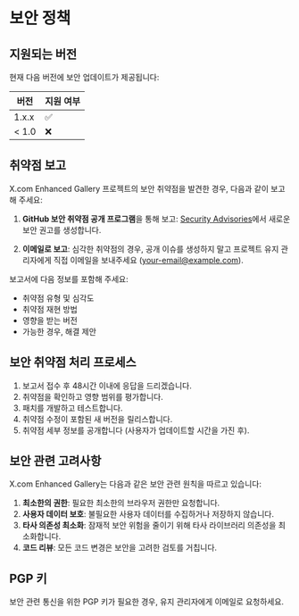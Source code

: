 # 보안 정책

## 지원되는 버전

현재 다음 버전에 보안 업데이트가 제공됩니다:

| 버전  | 지원 여부          |
| ----- | ------------------ |
| 1.x.x | :white_check_mark: |
| < 1.0 | :x:                |

## 취약점 보고

X.com Enhanced Gallery 프로젝트의 보안 취약점을 발견한 경우, 다음과 같이 보고해 주세요:

1. **GitHub 보안 취약점 공개 프로그램**을 통해 보고: [Security Advisories](https://github.com/your-username/xcom-enhanced-gallery/security/advisories)에서 새로운 보안 권고를 생성합니다.

2. **이메일로 보고**: 심각한 취약점의 경우, 공개 이슈를 생성하지 말고 프로젝트 유지 관리자에게 직접 이메일을 보내주세요 (your-email@example.com).

보고서에 다음 정보를 포함해 주세요:

- 취약점 유형 및 심각도
- 취약점 재현 방법
- 영향을 받는 버전
- 가능한 경우, 해결 제안

## 보안 취약점 처리 프로세스

1. 보고서 접수 후 48시간 이내에 응답을 드리겠습니다.
2. 취약점을 확인하고 영향 범위를 평가합니다.
3. 패치를 개발하고 테스트합니다.
4. 취약점 수정이 포함된 새 버전을 릴리스합니다.
5. 취약점 세부 정보를 공개합니다 (사용자가 업데이트할 시간을 가진 후).

## 보안 관련 고려사항

X.com Enhanced Gallery는 다음과 같은 보안 관련 원칙을 따르고 있습니다:

1. **최소한의 권한**: 필요한 최소한의 브라우저 권한만 요청합니다.
2. **사용자 데이터 보호**: 불필요한 사용자 데이터를 수집하거나 저장하지 않습니다.
3. **타사 의존성 최소화**: 잠재적 보안 위험을 줄이기 위해 타사 라이브러리 의존성을 최소화합니다.
4. **코드 리뷰**: 모든 코드 변경은 보안을 고려한 검토를 거칩니다.

## PGP 키

보안 관련 통신을 위한 PGP 키가 필요한 경우, 유지 관리자에게 이메일로 요청하세요.
